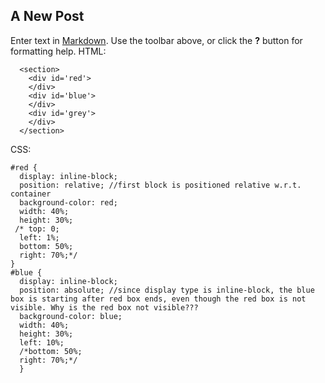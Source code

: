 ## A New Post

Enter text in [Markdown](http://daringfireball.net/projects/markdown/). Use the toolbar above, or click the **?** button for formatting help.
HTML:

      <section>
        <div id='red'>
        </div>
        <div id='blue'>
        </div>
        <div id='grey'>
        </div>
      </section>

CSS:

    #red {
      display: inline-block;
      position: relative; //first block is positioned relative w.r.t. container
      background-color: red;
      width: 40%;
      height: 30%;
     /* top: 0; 
      left: 1%;
      bottom: 50%;
      right: 70%;*/
    }
    #blue {
      display: inline-block;
      position: absolute; //since display type is inline-block, the blue box is starting after red box ends, even though the red box is not visible. Why is the red box not visible???
      background-color: blue;
      width: 40%;
      height: 30%;
      left: 10%;
      /*bottom: 50%;
      right: 70%;*/
      }
 